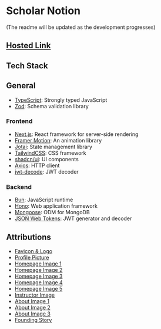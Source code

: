 # Scholar Notion

(The readme will be updated as the development progresses)

## [Hosted Link](https://scholar-notion.vercel.app/)

## Tech Stack

## General

-  [TypeScript](https://www.typescriptlang.org/): Strongly typed JavaScript
-  [Zod](https://zod.dev/): Schema validation library

### Frontend

-  [Next.js](https://nextjs.org/): React framework for server-side rendering
-  [Framer Motion](https://www.framer.com/motion/): An animation library
-  [Jotai](https://jotai.org/): State management library
-  [TailwindCSS](https://tailwindcss.com/): CSS framework
-  [shadcn/ui](https://ui.shadcn.com/): UI components
-  [Axios](https://axios-http.com/): HTTP client
-  [jwt-decode](https://www.npmjs.com/package/jwt-decode): JWT decoder

### Backend

-  [Bun](https://bun.sh/): JavaScript runtime
-  [Hono](https://hono.dev/): Web application framework
-  [Mongoose](https://mongoosejs.com/): ODM for MongoDB
-  [JSON Web Tokens](https://www.npmjs.com/package/jsonwebtoken): JWT generator and decoder

## Attributions

-  [Favicon & Logo](https://www.flaticon.com/free-icon/letter-s_6229486?term=s&page=1&position=33&origin=search&related_id=6229486)
-  [Profile Picture](https://www.flaticon.com/free-icon/graduation-hat_4831234?term=scholar&page=1&position=3&origin=search&related_id=4831234)
-  [Homepage Image 1](https://unsplash.com/photos/person-using-laptop-computers-9SoCnyQmkzI)
-  [Homepage Image 2](https://unsplash.com/photos/black-flat-screen-computer-monitor-SyvsTmuuZyM)
-  [Homepage Image 3](https://unsplash.com/photos/woman-in-black-and-white-jacket-sitting-in-front-of-computer-monitor-iQqRM0XJvn8)
-  [Homepage Image 4](https://unsplash.com/photos/black-flat-screen-computer-monitor-W-LQbAUhE64)
-  [Homepage Image 5](https://unsplash.com/photos/man-sitting-facing-monitor-k_T9Zj3SE8k)
-  [Instructor Image](https://unsplash.com/photos/a-group-of-people-in-a-room-with-a-projector-screen-1-aA2Fadydc)
-  [About Image 1](https://unsplash.com/photos/woman-in-black-and-white-shirt-writing-on-white-paper-ddwbTn5HDdQ)
-  [About Image 2](https://unsplash.com/photos/man-wearing-headphones-while-sitting-on-chair-in-front-of-macbook-4-EeTnaC1S4)
-  [About Image 3](https://unsplash.com/photos/three-people-sitting-in-front-of-table-laughing-together-g1Kr4Ozfoac)
-  [Founding Story](https://unsplash.com/photos/ray-of-light-near-body-of-water--p-KCm6xB9I)
